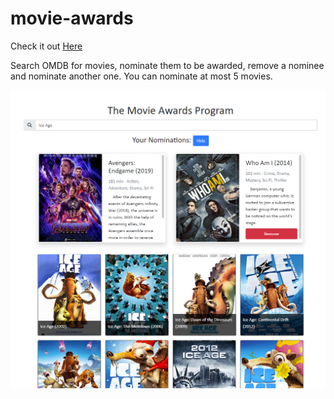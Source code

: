 # movie-awards


Check it out [Here](https://fanghanhu.github.io/movie-awards/)

Search OMDB for movies, nominate them to be awarded, remove a nominee and nominate another one.
You can nominate at most 5 movies.

![cover](./cover.png)
